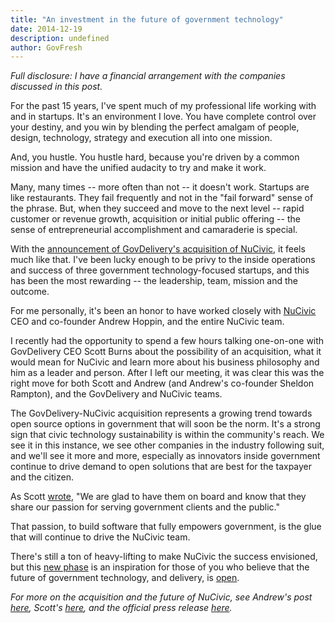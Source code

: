 ```yaml
---
title: "An investment in the future of government technology"
date: 2014-12-19
description: undefined
author: GovFresh
---
```


<em>Full disclosure: I have a financial arrangement with the companies discussed in this post.</em>

For the past 15 years, I've spent much of my professional life working with and in startups. It's an environment I love. You have complete control over your destiny, and you win by blending the perfect amalgam of people, design, technology, strategy and execution all into one mission.

And, you hustle. You hustle hard, because you're driven by a common mission and have the unified audacity to try and make it work.

Many, many times -- more often than not -- it doesn't work. Startups are like restaurants. They fail frequently and not in the "fail forward" sense of the phrase. But, when they succeed and move to the next level -- rapid customer or revenue growth, acquisition or initial public offering -- the sense of entrepreneurial accomplishment and camaraderie is special.

With the <a href="http://www.govdelivery.com/blog/2014/12/open-to-growing-our-impact-why-we-believe-in-nucivic-and-drupal/">announcement of GovDelivery's acquisition of NuCivic</a>, it feels much like that. I've been lucky enough to be privy to the inside operations and success of three government technology-focused startups, and this has been the most rewarding -- the leadership, team, mission and the outcome.

For me personally, it's been an honor to have worked closely with <a href="http://nucivic.com">NuCivic</a> CEO and co-founder Andrew Hoppin, and the entire NuCivic team.

I recently had the opportunity to spend a few hours talking one-on-one with GovDelivery CEO Scott Burns about the possibility of an acquisition, what it would mean for NuCivic and learn more about his business philosophy and him as a leader and person. After I left our meeting, it was clear this was the right move for both Scott and Andrew (and Andrew's co-founder Sheldon Rampton), and the GovDelivery and NuCivic teams.

The GovDelivery-NuCivic acquisition represents a growing trend towards open source options in government that will soon be the norm. It's a strong sign that civic technology sustainability is within the community's reach. We see it in this instance, we see other companies in the industry following suit, and we'll see it more and more, especially as innovators inside government continue to drive demand to open solutions that are best for the taxpayer and the citizen.

As Scott <a href="http://www.govdelivery.com/blog/2014/12/open-to-growing-our-impact-why-we-believe-in-nucivic-and-drupal/">wrote</a>, "We are glad to have them on board and know that they share our passion for serving government clients and the public."

That passion, to build software that fully empowers government, is the glue that will continue to drive the NuCivic team.

There's still a ton of heavy-lifting to make NuCivic the success envisioned, but this <a href="http://nucivic.com/new-phase-nucivic/">new phase</a> is an inspiration for those of you who believe that the future of government technology, and delivery, is <a href="http://nucivic.com/opensaas-future-government-innovation/">open</a>.

<em>For more on the acquisition and the future of NuCivic, see Andrew's post <a href="http://nucivic.com/new-phase-nucivic/">here</a>, Scott's <a href="http://www.govdelivery.com/blog/2014/12/open-to-growing-our-impact-why-we-believe-in-nucivic-and-drupal/">here</a>, and the official press release <a href="http://www.govdelivery.com/resources/news-story/govdelivery-acquires-nucivic-to-bring-proven-open-source-solutions-to-gover">here</a>.</em>
